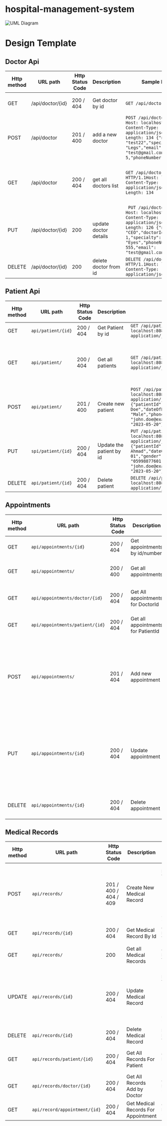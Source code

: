# hospital-management-system
![UML Diagram](./UML2.png)

#  Design Template 
## Doctor Api
| Http method | URL path         | Http Status Code | Description           | Sample Request                                                                                                                                                                                                 | Sample Response                                                                                                                                                                                           |
|-------------|------------------|------------------|-----------------------|----------------------------------------------------------------------------------------------------------------------------------------------------------------------------------------------------------------|-----------------------------------------------------------------------------------------------------------------------------------------------------------------------------------------------------------|
| GET         | /api/doctor/{id} | 200 / 404        | Get doctor by id      | `GET /api/doctor/1`                                                                                                                                                                                            | ```json {"name : test,"specialty": null,"email": "test@gmail.com","doctorId": 1,"phoneNumber": 555   "}```                                                                                                |
| POST        | /api/doctor      | 201 / 400        | add a new doctor      | ```POST /api/doctor HTTP/1.1 Host: localhost:8080 Content-Type: application/json Content-Length: 134 {"name": "test22","specialty": "Legs","email": "test@gmail.com","doctorId": 5,"phoneNumber": 555123 } ``` | ``` {"name": "test22","doctorId": 5,"email": "test@gmail.com","specialty": null,"phoneNumber": null}```                                                                                                   |
| GET         | /api/doctor      | 200 / 404        | get all doctors list  | `GET /api/doctor HTTP/1.1Host: localhost:8080 Content-Type: application/json Content-Length: 134`                                                                                                              | [``` {"name": "test","doctorId": 1,"email": "test@gmail.com","specialty": null,"phoneNumber": 555},{"name": "test","doctorId": 2,"email": "test@gmail.com","specialty": null,"phoneNumber": null    },``` |
| PUT         | /api/doctor/{id} | 200              | update doctor details | ``` PUT /api/doctor/1 HTTP/1.1 Host: localhost:8080 Content-Type: application/json Content-Length: 126 {"name": "CEO","doctorId": 1,"specialty": "Eyes","phoneNumber": 555,"email": "test@gmail.com"}```       | ```{"name": "CEO","doctorId": 1,"email": "test@gmail.com","phoneNumber": 555,"specialty": "Eyes"}      ```                                                                                                |
| DELETE      | /api/doctor/{id} | 200              | delete doctor from id | `DELETE /api/doctor/5 HTTP/1.1Host: localhost:8080 Content-Type: application/json    `                                                                                                                         | Deleted Successfully                                                                                                                                                                                      |                                                                                                                                                                                                           |

## Patient Api
| Http method | URL path           | Http Status Code | Description              | Sample Request                                                                                                                                                                                                                                                                           | Sample Response                                                                                                                                                                                                                                                                                                                                                                                                                                                                                                                                                                                                                                                                                                                                                                                                                                   |
|-------------|--------------------|------------------|--------------------------|------------------------------------------------------------------------------------------------------------------------------------------------------------------------------------------------------------------------------------------------------------------------------------------|---------------------------------------------------------------------------------------------------------------------------------------------------------------------------------------------------------------------------------------------------------------------------------------------------------------------------------------------------------------------------------------------------------------------------------------------------------------------------------------------------------------------------------------------------------------------------------------------------------------------------------------------------------------------------------------------------------------------------------------------------------------------------------------------------------------------------------------------------|
| GET         | `api/patient/{id}` | 200 / 404        | Get Patient by id        | `GET /api/patient/52 HTTP/1.1 Host: localhost:8080 Content-Type: application/json`                                                                                                                                                                                                       | `{"name":"John Doe","registrationDate":"2023-05-20T00:00:00.000+00:00","patientId":52,"email":"john.doe@example.com","phoneNumber":5555555555,"dateOfBirth":"2023-01-01T00:00:00.000+00:00","gender":"Male"}`                                                                                                                                                                                                                                                                                                                                                                                                                                                                                                                                                                                                                                     |
| GET         | `api/patient/`     | 200 / 404        | Get all patients         | `GET /api/patient/ HTTP/1.1 Host: localhost:8080 Content-Type: application/json`                                                                                                                                                                                                         | `[{"name":"John Doe","registrationDate":"2023-05-20T00:00:00.000+00:00","email":"john.doe@example.com","phoneNumber":5555555555,"patientId":1,"gender":"Male","dateOfBirth":"2023-01-01T00:00:00.000+00:00"},{"name":"John Doe","registrationDate":"2023-05-20T00:00:00.000+00:00","email":"john.doe@example.com","phoneNumber":5555555555,"patientId":2,"gender":"Male","dateOfBirth":"2023-01-01T00:00:00.000+00:00"},{"name":"John Doe","registrationDate":"2023-05-20T00:00:00.000+00:00","email":"john.doe@example.com","phoneNumber":5555555555,"patientId":52,"gender":"Male","dateOfBirth":"2023-01-01T00:00:00.000+00:00"},{"name":"John Doe","registrationDate":"2023-05-20T00:00:00.000+00:00","email":"john.doe@example.com","phoneNumber":5555555555,"patientId":53,"gender":"Male","dateOfBirth":"2023-01-01T00:00:00.000+00:00"}]` |
| POST        | `api/patient/`     | 201 / 400        | Create new patient       | `POST /api/patient/ HTTP/1.1 Host: localhost:8080 Content-Type: application/json Content-Length: 215 {"patientId": 3,"name": "John Doe","dateOfBirth": "2023-01-01","gender": "Male","phoneNumber": 5555555555,"email": "john.doe@example.com","registrationDate": "2023-05-20"}`        | `{"name":"John Doe","registrationDate":"2023-05-20T00:00:00.000+00:00","patientId":53,"email":"john.doe@example.com","phoneNumber":5555555555,"dateOfBirth":"2023-01-01T00:00:00.000+00:00","gender":"Male"}`                                                                                                                                                                                                                                                                                                                                                                                                                                                                                                                                                                                                                                     |
| PUT         | `spi/patient/{id}` | 200 / 404        | Update the patient by id | `PUT /api/patient/102 HTTP/1.1 Host: localhost:8080 Content-Type: application/json Content-Length: 220 {"patientId": 3,"name": "John Ahmad","dateOfBirth": "2023-01-01","gender": "Male","phoneNumber": "05998877601","email": "john.doe@example.com","registrationDate": "2023-05-20"}` | `{"name":"John Ahmad","registrationDate":"2023-05-20T00:00:00.000+00:00","patientId":102,"phoneNumber":5998877601,"email":"john.doe@example.com","dateOfBirth":"2023-01-01T00:00:00.000+00:00","gender":"Male"}`                                                                                                                                                                                                                                                                                                                                                                                                                                                                                                                                                                                                                                  |
| DELETE      | `api/patient/{id}` | 200 / 404        | Delete patient           | `DELETE /api/patient/103 HTTP/1.1Host: localhost:8080 Content-Type: application/json Content-Length: 220`                                                                                                                                                                                | `Patient Deleted`                                                                                                                                                                                                                                                                                                                                                                                                                                                                                                                                                                                                                                                                                                                                                                                                                                 |

## Appointments 
| Http method | URL path                          | Http Status Code | Description                         | Sample Request                                                                                                                                                                                                                                                                                                          | Sample Response                                                                                                                                                                                                                                                                                                                                                                                               |
|-------------|-----------------------------------|------------------|-------------------------------------|-------------------------------------------------------------------------------------------------------------------------------------------------------------------------------------------------------------------------------------------------------------------------------------------------------------------------|---------------------------------------------------------------------------------------------------------------------------------------------------------------------------------------------------------------------------------------------------------------------------------------------------------------------------------------------------------------------------------------------------------------|
| GET         | `api/appointments/{id}`           | 200 / 404        | Get appointments by id/number       | `GET /api/appointments/1 HTTP/1.1 Host: localhost:8080 Content-Type: application/json  `                                                                                                                                                                                                                                | `{"type":"General","date":"2023-05-21T00:00:00","startTime":"09:00:00","endTime":"10:00:00","status":"Scheduled","doctorId":1,"appointmentId":1,"patientId":1,"creationDate":"2023-05-20T14:30:00"} `                                                                                                                                                                                                         |
| GET         | `api/appointments/`               | 200 / 400        | Get all appointments                | `GET /api/appointments/ HTTP/1.1 Host: localhost:8080 Content-Type: application/json`                                                                                                                                                                                                                                   | `[{"type":"General","date":"2023-05-21T00:00:00","startTime":"09:00:00","endTime":"10:00:00","appointmentId":1,"patientId":1,"doctorId":1,"status":"Scheduled","creationDate":"2023-05-20T14:30:00"},{"type":"General","date":"2023-05-21T00:00:00","startTime":"09:00:00","endTime":"10:00:00","appointmentId":2,"patientId":1,"doctorId":1,"status":"Pending","creationDate":"2023-05-20T14:30:00"}]`       |
| GET         | `api/appointments/doctor/{id}`    | 200 / 404        | Get All appointments for DoctorId   | `GET /api/appointments/doctor/1 HTTP/1.1 Host: localhost:8080 Content-Type: application/json`                                                                                                                                                                                                                           | `[{"type":"General","date":"2023-05-21T00:00:00","startTime":"09:00:00","endTime":"10:00:00","appointmentId":1,"patientId":1,"doctorId":1,"status":"Scheduled","creationDate":"2023-05-20T14:30:00"},{"type":"General","date":"2023-05-21T00:00:00","startTime":"09:00:00","endTime":"10:00:00","appointmentId":2,"patientId":1,"doctorId":1,"status":"Pending","creationDate":"2023-05-20T14:30:00"}]`       |
| GET         | `api/appointments/patient/{id}`   | 200 / 404        | Get all appointments for PatientId  | `GET /api/appointments/patient/2 HTTP/1.1 Host: localhost:8080 Content-Type: application/json`                                                                                                                                                                                                                          | `[{"type":"Critical","date":"2023-05-21T10:00:00","startTime":"10:00:00","endTime":"11:00:00","status":"Schedualed","patientId":2,"doctorId":2,"creationDate":"2023-05-22T14:30:00","appointmentId":1},{"type":"Critical","date":"2023-05-22T00:00:00","startTime":"10:00:00","endTime":"11:00:00","status":"Approved","patientId":2,"doctorId":1,"creationDate":"2023-05-22T14:30:00","appointmentId":104}]` |
| POST        | `api/appointments/`               | 201 / 404        | Add new appointment                 | `POST /api/appointments/ HTTP/1.1 Host: localhost:8080 Content-Type: application/json Content-Length: 259 {"appointmentId": 1,"date": "2023-05-21T00:00:00","startTime": "09:00:00","endTime": "10:00:00","type": "General","status": "Scheduled","creationDate": "2023-05-20T14:30:00","doctorId": 1,"patientId": 1 }` | `{"type":"General","date":"2023-05-21T00:00:00","startTime":"09:00:00","endTime":"10:00:00","status":"Scheduled","doctorId":1,"patientId":1,"appointmentId":1,"creationDate":"2023-05-20T14:30:00"}`                                                                                                                                                                                                          |
| PUT         | `api/appointments/{id}`           | 200 / 404        | Update appointment                  | `PUT /api/appointments/ HTTP/1.1 Host: localhost:8080 Content-Type: application/json Content-Length: 259 {"type": "Normal","date": "2023-05-21T10:00:00","status": "Schedualed","patientId": 2,"appointmentId": 1,"doctorId": 1,"creationDate": "2023-05-22T14:30:00","endTime": "11:00:00","startTime": "10:00:00"}`   | `{"type":"Normal","date":"2023-05-21T10:00:00","status":"Schedualed","patientId":2,"appointmentId":1,"doctorId":1,"creationDate":"2023-05-22T14:30:00","endTime":"11:00:00","startTime":"10:00:00"}`                                                                                                                                                                                                          |
| DELETE      | `api/appointments/{id}`           | 200 / 404        | Delete appointment                  | `DELETE /api/appointments/202 HTTP/1.1 Host: localhost:8080 Content-Type: application/json`                                                                                                                                                                                                                             | `Appointment Was Deleted `                                                                                                                                                                                                                                                                                                                                                                                    |

## Medical Records
| Http method | URL path                      | Http Status Code      | Description                         | Sample Request                                                                                                                                                                                                                                                                         | Sample Response                                                                                                                                                                                                                                                                                                                                      |
|-------------|-------------------------------|-----------------------|-------------------------------------|----------------------------------------------------------------------------------------------------------------------------------------------------------------------------------------------------------------------------------------------------------------------------------------|------------------------------------------------------------------------------------------------------------------------------------------------------------------------------------------------------------------------------------------------------------------------------------------------------------------------------------------------------|
| POST        | `api/records/`                | 201 / 400 / 404 / 409 | Create New Medical Record           | `POST /api/records/ HTTP/1.1 Host: localhost:8080 Content-Type: application/json Content-Length: 216 {"lastModifiedDate": "2023-05-22T10:30:00","doctorId": 1,"patientId": 1,"appointmentId": 1,"medicalRecordId": 1,"diagnosis": "some diagnosis","treatment": "some treatment"}`     | `{"lastModifiedDate":"2023-05-22T10:30:00","doctorId":1,"medicalRecordId":1,"patientId":1,"appointmentId":1,"treatment":"some treatment","diagnosis":"some diagnosis"}`                                                                                                                                                                              | 
| GET         | `api/records/{id}`            | 200 / 404             | Get Medical Record By Id            | `GET /api/records/1 HTTP/1.1 Host: localhost:8080 Content-Type: application/json`                                                                                                                                                                                                      | `{"lastModifiedDate":"2023-05-22T10:30:00","doctorId":1,"medicalRecordId":1,"patientId":1,"appointmentId":1,"diagnosis":"some diagnosis","treatment":"some treatment"} `                                                                                                                                                                             | 
| GET         | `api/records/`                | 200                   | Get all Medical Records             | `GET /api/records/ HTTP/1.1 Host: localhost:8080 Content-Type: application/json`                                                                                                                                                                                                       | `[{"lastModifiedDate":"2023-05-22T10:30:00","medicalRecordId":1,"patientId":1,"doctorId":1,"appointmentId":1,"diagnosis":"some diagnosis","treatment":"some treatment"},{"lastModifiedDate":"2023-05-22T10:30:00","medicalRecordId":2,"patientId":1,"doctorId":1,"appointmentId":2,"diagnosis":"some diagnosis","treatment":"some treatment"}] `     | 
| UPDATE      | `api/records/{id}`            | 200 / 404             | Update Medical Record               | `PUT /api/records/1 HTTP/1.1 Host: localhost:8080 Content-Type: application/json Content-Length: 220 {"lastModifiedDate": "2023-05-22T10:30:00","medicalRecordId": 1,"patientId": 1,"doctorId": 1,"appointmentId": 1,"diagnosis": "some diagnosis","treatment": "some treatment2222"}` | `{"lastModifiedDate":"2023-05-22T10:30:00","doctorId":1,"appointmentId":1,"patientId":1,"medicalRecordId":1,"treatment":"some treatment2222","diagnosis":"some diagnosis"}`                                                                                                                                                                          | 
| DELETE      | `api/records/{id}`            | 200 / 404             | Delete Medical Record               | `DELETE /api/records/2 HTTP/1.1 Host: localhost:8080 Content-Type: application/json`                                                                                                                                                                                                   | `Medical Record was Deleted!`                                                                                                                                                                                                                                                                                                                        | 
| GET         | `api/records/patient/{id}`    | 200 / 404             | Get All Records For Patient         | `GET /api/records/patient/1 HTTP/1.1 Host: localhost:8080 Content-Type: application/json`                                                                                                                                                                                              | `[{"lastModifiedDate":"2023-05-22T10:30:00","doctorId":1,"patientId":1,"appointmentId":1,"medicalRecordId":1,"diagnosis":"some diagnosis","treatment":"some treatment2222"},{"lastModifiedDate":"2023-05-22T10:30:00","doctorId":1,"patientId":1,"appointmentId":2,"medicalRecordId":2,"diagnosis":"some diagnosis","treatment":"some treatment"}] ` | 
| GET         | `api/records/doctor/{id}`     | 200 / 404             | Get All Records Add by Doctor       | `GET /api/records/doctor/1 HTTP/1.1 Host: localhost:8080 Content-Type: application/json`                                                                                                                                                                                               | `[{"lastModifiedDate":"2023-05-22T10:30:00","diagnosis":"some diagnosis","treatment":"some treatment2222","medicalRecordId":1,"appointmentId":1,"doctorId":1,"patientId":1},{"lastModifiedDate":"2023-05-22T10:30:00","diagnosis":"some diagnosis","treatment":"some treatment","medicalRecordId":2,"appointmentId":2,"doctorId":1,"patientId":1}] ` | 
| GET         | `api/record/appointment/{id}` | 200 / 404             | Get Medical Records For Appointment | `GET /api/records/appointment/1 HTTP/1.1 Host: localhost:8080 Content-Type: application/json`                                                                                                                                                                                          | `{"lastModifiedDate":"2023-05-22T10:30:00","treatment":"some treatment2222","diagnosis":"some diagnosis","medicalRecordId":1,"doctorId":1,"patientId":1,"appointmentId":1}  `                                                                                                                                                                        |
